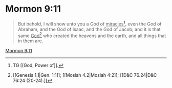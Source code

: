# Mormon 9:11

> But behold, I will show unto you a God of <u>miracles</u>[^a], even the God of Abraham, and the God of Isaac, and the God of Jacob; and it is that same <u>God</u>[^b] who created the heavens and the earth, and all things that in them are.

[Mormon 9:11](https://www.churchofjesuschrist.org/study/scriptures/bofm/morm/9?lang=eng&id=p11#p11)


[^a]: TG [[God, Power of]].
[^b]: [[Genesis 1.1|Gen. 1:1]]; [[Mosiah 4.2|Mosiah 4:2]]; [[D&C 76.24|D&C 76:24 (20-24).]]
